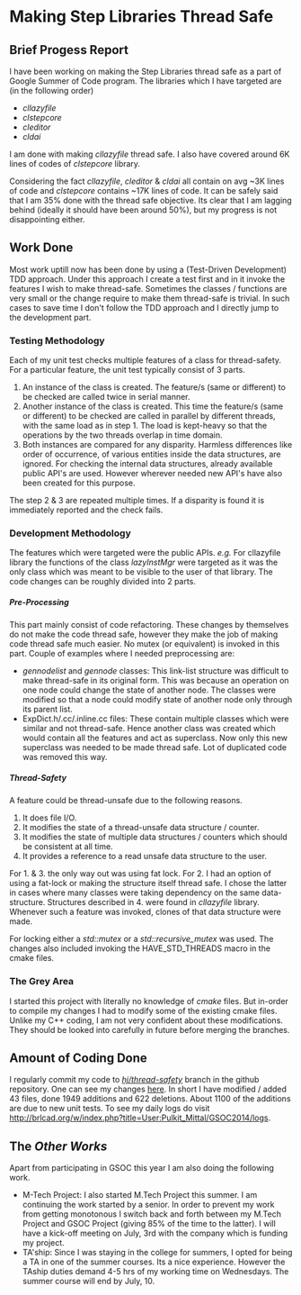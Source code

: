 # Making Step Libraries Thread Safe

## Brief Progess Report

I have been working on making the Step Libraries thread safe as a part
of Google Summer of Code program. The libraries which I have targeted
are (in the following order)

-   *cllazyfile*
-   *clstepcore*
-   *cleditor*
-   *cldai*

I am done with making *cllazyfile* thread safe. I also have covered
around 6K lines of codes of *clstepcore* library.

Considering the fact *cllazyfile*, *cleditor* & *cldai* all contain on
avg \~3K lines of code and *clstepcore* contains \~17K lines of code. It
can be safely said that I am 35% done with the thread safe objective.
Its clear that I am lagging behind (ideally it should have been around
50%), but my progress is not disappointing either.

## Work Done

Most work uptill now has been done by using a (Test-Driven Development)
TDD approach. Under this approach I create a test first and in it invoke
the features I wish to make thread-safe. Sometimes the classes /
functions are very small or the change require to make them thread-safe
is trivial. In such cases to save time I don't follow the TDD approach
and I directly jump to the development part.

### Testing Methodology

Each of my unit test checks multiple features of a class for
thread-safety. For a particular feature, the unit test typically consist
of 3 parts.

1.  An instance of the class is created. The feature/s (same or
    different) to be checked are called twice in serial manner.
2.  Another instance of the class is created. This time the feature/s
    (same or different) to be checked are called in parallel by
    different threads, with the same load as in step 1. The load is
    kept-heavy so that the operations by the two threads overlap in time
    domain.
3.  Both instances are compared for any disparity. Harmless differences
    like order of occurrence, of various entities inside the data
    structures, are ignored. For checking the internal data structures,
    already available public API's are used. However wherever needed new
    API's have also been created for this purpose.

The step 2 & 3 are repeated multiple times. If a disparity is found it
is immediately reported and the check fails.

### Development Methodology

The features which were targeted were the public APIs. *e.g.* For
cllazyfile library the functions of the class *lazyInstMgr* were
targeted as it was the only class which was meant to be visible to the
user of that library. The code changes can be roughly divided into 2
parts.

##### Pre-Processing

This part mainly consist of code refactoring. These changes by
themselves do not make the code thread safe, however they make the job
of making code thread safe much easier. No mutex (or equivalent) is
invoked in this part. Couple of examples where I needed preprocessing
are:

-   *gennodelist* and *gennode* classes: This link-list structure was
    difficult to make thread-safe in its original form. This was because
    an operation on one node could change the state of another node. The
    classes were modified so that a node could modify state of another
    node only through its parent list.
-   ExpDict.h/.cc/.inline.cc files: These contain multiple classes which
    were similar and not thread-safe. Hence another class was created
    which would contain all the features and act as superclass. Now only
    this new superclass was needed to be made thread safe. Lot of
    duplicated code was removed this way.

##### Thread-Safety

A feature could be thread-unsafe due to the following reasons.

1.  It does file I/O.
2.  It modifies the state of a thread-unsafe data structure / counter.
3.  It modifies the state of multiple data structures / counters which
    should be consistent at all time.
4.  It provides a reference to a read unsafe data structure to the user.

For 1. & 3. the only way out was using fat lock. For 2. I had an option
of using a fat-lock or making the structure itself thread safe. I chose
the latter in cases where many classes were taking dependency on the
same data-structure. Structures described in 4. were found in
*cllazyfile* library. Whenever such a feature was invoked, clones of
that data structure were made.

For locking either a *std::mutex* or a *std::recursive_mutex* was used.
The changes also included invoking the HAVE_STD_THREADS macro in the
cmake files.

### The Grey Area

I started this project with literally no knowledge of *cmake* files. But
in-order to compile my changes I had to modify some of the existing
cmake files. Unlike my C++ coding, I am not very confident about these
modifications. They should be looked into carefully in future before
merging the branches.

## Amount of Coding Done

I regularly commit my code to
[*hj/thread-safety*](https://github.com/stepcode/stepcode/tree/hj/thread-safety)
branch in the github repository. One can see my changes
[here](https://github.com/stepcode/stepcode/compare/hj/thread-safety#files_bucket).
In short I have modified / added 43 files, done 1949 additions and 622
deletions. About 1100 of the additions are due to new unit tests. To see
my daily logs do visit
<http://brlcad.org/w/index.php?title=User:Pulkit_Mittal/GSOC2014/logs>.

## The *Other Works*

Apart from participating in GSOC this year I am also doing the following
work.

-   M-Tech Project: I also started M.Tech Project this summer. I am
    continuing the work started by a senior. In order to prevent my work
    from getting monotonous I switch back and forth between my M.Tech
    Project and GSOC Project (giving 85% of the time to the latter). I
    will have a kick-off meeting on July, 3rd with the company which is
    funding my project.
-   TA'ship: Since I was staying in the college for summers, I opted for
    being a TA in one of the summer courses. Its a nice experience.
    However the TAship duties demand 4-5 hrs of my working time on
    Wednesdays. The summer course will end by July, 10.